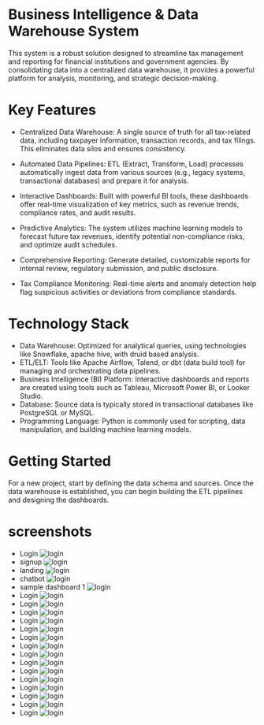 # Business Intelligence & Data Warehouse System
This system is a robust solution designed to streamline tax management and reporting for financial institutions and government agencies. By consolidating data into a centralized data warehouse, it provides a powerful platform for analysis, monitoring, and strategic decision-making.

# Key Features
  * Centralized Data Warehouse: A single source of truth for all tax-related data, including taxpayer information, transaction records, and tax filings. This eliminates data silos and ensures consistency.

  * Automated Data Pipelines: ETL (Extract, Transform, Load) processes automatically ingest data from various sources (e.g., legacy systems, transactional databases) and prepare it for analysis.

  * Interactive Dashboards: Built with powerful BI tools, these dashboards offer real-time visualization of key metrics, such as revenue trends, compliance rates, and audit results.
  * Predictive Analytics: The system utilizes machine learning models to forecast future tax revenues, identify potential non-compliance risks, and optimize audit schedules.
  * Comprehensive Reporting: Generate detailed, customizable reports for internal review, regulatory submission, and public disclosure.
  * Tax Compliance Monitoring: Real-time alerts and anomaly detection help flag suspicious activities or deviations from compliance standards.

# Technology Stack
  * Data Warehouse: Optimized for analytical queries, using technologies like Snowflake, apache hive, with druid based analysis.
  * ETL/ELT: Tools like Apache Airflow, Talend, or dbt (data build tool) for managing and orchestrating data pipelines.
  * Business Intelligence (BI) Platform: Interactive dashboards and reports are created using tools such as Tableau, Microsoft Power BI, or Looker Studio.
  * Database: Source data is typically stored in transactional databases like PostgreSQL or MySQL.
  * Programming Language: Python is commonly used for scripting, data manipulation, and building machine learning models.

# Getting Started
For a new project, start by defining the data schema and sources. Once the data warehouse is established, you can begin building the ETL pipelines and designing the dashboards.

# screenshots
* Login ![login](https://github.com/MulukenSholaye/business_intelligence/blob/4dcf88e8a3cdb79dc4e4e9bee439030d4cf14f2f/screenshots/Screenshot%20from%202025-09-23%2019-01-00.png)
* signup ![login](https://github.com/MulukenSholaye/business_intelligence/blob/4dcf88e8a3cdb79dc4e4e9bee439030d4cf14f2f/screenshots/Screenshot%20from%202025-09-23%2019-01-21.png)
* landing ![login](https://github.com/MulukenSholaye/business_intelligence/blob/4dcf88e8a3cdb79dc4e4e9bee439030d4cf14f2f/screenshots/landing_chatbot.png)
* chatbot ![login](https://github.com/MulukenSholaye/business_intelligence/blob/4dcf88e8a3cdb79dc4e4e9bee439030d4cf14f2f/screenshots/chatbot.png)
* sample dashboard 1 ![login](https://github.com/MulukenSholaye/business_intelligence/blob/4dcf88e8a3cdb79dc4e4e9bee439030d4cf14f2f/screenshots/Screenshot%20from%202025-09-23%2018-58-58.png)
* Login ![login](https://github.com/MulukenSholaye/business_intelligence/blob/4dcf88e8a3cdb79dc4e4e9bee439030d4cf14f2f/screenshots/Screenshot%20from%202025-09-23%2019-01-00.png)
* Login ![login](https://github.com/MulukenSholaye/business_intelligence/blob/4dcf88e8a3cdb79dc4e4e9bee439030d4cf14f2f/screenshots/Screenshot%20from%202025-09-23%2019-01-00.png)
* Login ![login](https://github.com/MulukenSholaye/business_intelligence/blob/4dcf88e8a3cdb79dc4e4e9bee439030d4cf14f2f/screenshots/Screenshot%20from%202025-09-23%2019-01-00.png)
* Login ![login](https://github.com/MulukenSholaye/business_intelligence/blob/4dcf88e8a3cdb79dc4e4e9bee439030d4cf14f2f/screenshots/Screenshot%20from%202025-09-23%2019-01-00.png)
* Login ![login](https://github.com/MulukenSholaye/business_intelligence/blob/4dcf88e8a3cdb79dc4e4e9bee439030d4cf14f2f/screenshots/Screenshot%20from%202025-09-23%2019-01-00.png)
* Login ![login](https://github.com/MulukenSholaye/business_intelligence/blob/4dcf88e8a3cdb79dc4e4e9bee439030d4cf14f2f/screenshots/Screenshot%20from%202025-09-23%2019-01-00.png)
* Login ![login](https://github.com/MulukenSholaye/business_intelligence/blob/4dcf88e8a3cdb79dc4e4e9bee439030d4cf14f2f/screenshots/Screenshot%20from%202025-09-23%2019-01-00.png)
* Login ![login](https://github.com/MulukenSholaye/business_intelligence/blob/4dcf88e8a3cdb79dc4e4e9bee439030d4cf14f2f/screenshots/Screenshot%20from%202025-09-23%2019-01-00.png)
* Login ![login](https://github.com/MulukenSholaye/business_intelligence/blob/4dcf88e8a3cdb79dc4e4e9bee439030d4cf14f2f/screenshots/Screenshot%20from%202025-09-23%2019-01-00.png)
* Login ![login](https://github.com/MulukenSholaye/business_intelligence/blob/4dcf88e8a3cdb79dc4e4e9bee439030d4cf14f2f/screenshots/Screenshot%20from%202025-09-23%2019-01-00.png)
* Login ![login](https://github.com/MulukenSholaye/business_intelligence/blob/4dcf88e8a3cdb79dc4e4e9bee439030d4cf14f2f/screenshots/Screenshot%20from%202025-09-23%2019-01-00.png)
* Login ![login](https://github.com/MulukenSholaye/business_intelligence/blob/4dcf88e8a3cdb79dc4e4e9bee439030d4cf14f2f/screenshots/Screenshot%20from%202025-09-23%2019-01-00.png)
* Login ![login](https://github.com/MulukenSholaye/business_intelligence/blob/4dcf88e8a3cdb79dc4e4e9bee439030d4cf14f2f/screenshots/Screenshot%20from%202025-09-23%2019-01-00.png)
* Login ![login](https://github.com/MulukenSholaye/business_intelligence/blob/4dcf88e8a3cdb79dc4e4e9bee439030d4cf14f2f/screenshots/Screenshot%20from%202025-09-23%2019-01-00.png)
* Login ![login](https://github.com/MulukenSholaye/business_intelligence/blob/4dcf88e8a3cdb79dc4e4e9bee439030d4cf14f2f/screenshots/Screenshot%20from%202025-09-23%2019-01-00.png)
 
